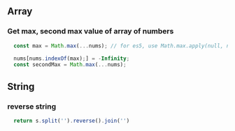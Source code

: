 ## Array
### Get max, second max value of array of numbers
```JavaScript
  const max = Math.max(...nums); // for es5, use Math.max.apply(null, nums);

  nums[nums.indexOf(max);] = -Infinity;
  const secondMax = Math.max(...nums);
```

## String
### reverse string
```JavaScript
  return s.split('').reverse().join('')
```

